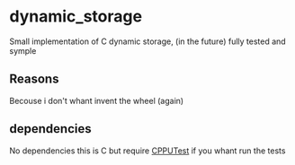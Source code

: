 # dynamic_storage
Small implementation of C dynamic storage, (in the future) fully tested and symple
## Reasons
Becouse i don't whant invent the wheel (again)
## dependencies
No dependencies this is C but require [CPPUTest](https://cpputest.github.io/) if you whant run the tests
